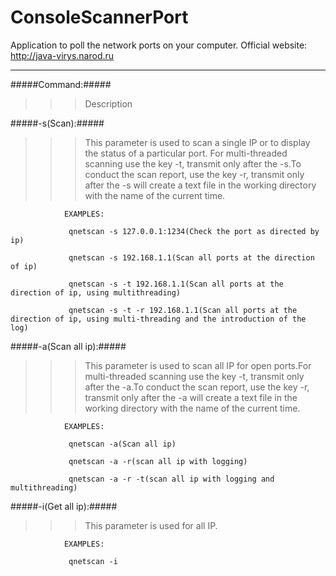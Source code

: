 # ConsoleScannerPort
Application to poll the network ports on your computer.
Official website: http://java-virys.narod.ru
***
#####Command:#####
>>>Description  

#####-s(Scan):#####
>>>This parameter is used to scan a single IP or to display the status of a particular port. For multi-threaded scanning use the key -t, transmit only after the -s.To conduct the scan report, use the key -r, transmit only after the -s will create a text file in the working directory with the name of the current time.  

                EXAMPLES:  

				 qnetscan -s 127.0.0.1:1234(Check the port as directed by ip)
				 
				 qnetscan -s 192.168.1.1(Scan all ports at the direction of ip)
				 
				 qnetscan -s -t 192.168.1.1(Scan all ports at the direction of ip, using multithreading)
				 
				 qnetscan -s -t -r 192.168.1.1(Scan all ports at the direction of ip, using multi-threading and the introduction of the log) 

#####-a(Scan all ip):#####
>>>This parameter is used to scan all IP for open ports.For multi-threaded scanning use the key -t, transmit only after the -a.To conduct the scan report, use the key -r, transmit only after the -a will create a text file in the working directory with the name of the current time.  

                EXAMPLES:  
				 
				 qnetscan -a(Scan all ip)
				 
				 qnetscan -a -r(scan all ip with logging)
				 
				 qnetscan -a -r -t(scan all ip with logging and multithreading)  

#####-i(Get all ip):#####
>>>This parameter is used for all IP.  

				EXAMPLES:

				 qnetscan -i  
